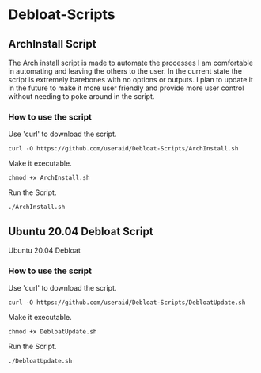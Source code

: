 # Debloat-Scripts

## ArchInstall Script 

The Arch install script is made to automate the processes I am comfortable in automating and leaving the others to the user. In the current state the script is extremely barebones with no options or outputs.
I plan to update it in the future to make it more user friendly and provide more user control without needing to poke around in the script.

### How to use the script

Use 'curl' to download the script.
```
curl -O https://github.com/useraid/Debloat-Scripts/ArchInstall.sh
```
Make it executable.
```
chmod +x ArchInstall.sh
```
Run the Script.
```
./ArchInstall.sh
```

## Ubuntu 20.04 Debloat Script

Ubuntu 20.04 Debloat

### How to use the script

Use 'curl' to download the script.
```
curl -O https://github.com/useraid/Debloat-Scripts/DebloatUpdate.sh
```
Make it executable.
```
chmod +x DebloatUpdate.sh
```
Run the Script.
```
./DebloatUpdate.sh
```
